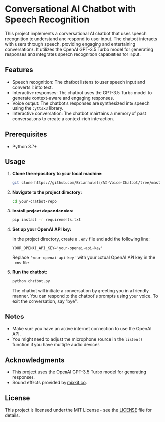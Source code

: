 # Conversational AI Chatbot with Speech Recognition

This project implements a conversational AI chatbot that uses speech recognition to understand and respond to user input. The chatbot interacts with users through speech, providing engaging and entertaining conversations. It utilizes the OpenAI GPT-3.5 Turbo model for generating responses and integrates speech recognition capabilities for input.

## Features

- Speech recognition: The chatbot listens to user speech input and converts it into text.
- Interactive responses: The chatbot uses the GPT-3.5 Turbo model to generate context-aware and engaging responses.
- Voice output: The chatbot's responses are synthesized into speech using the `pyttsx3` library.
- Interactive conversation: The chatbot maintains a memory of past conversations to create a context-rich interaction.

## Prerequisites

- Python 3.7+

## Usage

1. **Clone the repository to your local machine:**

    ```bash
    git clone https://github.com/Brianhulela/AI-Voice-Chatbot/tree/master
    ```

2. **Navigate to the project directory:**

    ```bash
    cd your-chatbot-repo
    ```

3. **Install project dependencies:**

    ```bash
    pip install -r requirements.txt
    ```

4. **Set up your OpenAI API key:**

    In the project directory, create a `.env` file and add the following line:
    
    ```
    YOUR_OPENAI_API_KEY='your-openai-api-key'
    ```
    
    Replace `'your-openai-api-key'` with your actual OpenAI API key in the `.env` file.

5. **Run the chatbot:**

    ```bash
    python chatbot.py
    ```

    The chatbot will initiate a conversation by greeting you in a friendly manner. You can respond to the chatbot's prompts using your voice. To exit the conversation, say "bye".

## Notes

- Make sure you have an active internet connection to use the OpenAI API.
- You might need to adjust the microphone source in the `listen()` function if you have multiple audio devices.

## Acknowledgments

- This project uses the OpenAI GPT-3.5 Turbo model for generating responses.
- Sound effects provided by [mixkit.co](https://mixkit.co/).

## License

This project is licensed under the MIT License - see the [LICENSE](LICENSE) file for details.
